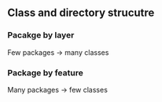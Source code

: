 ## Class and directory strucutre
### Pacakge by layer
Few packages -> many classes
### Package by feature
Many packages -> few classes